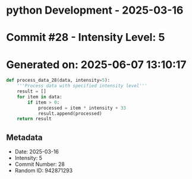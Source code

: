 ﻿# python Development - 2025-03-16
# Commit #28 - Intensity Level: 5
# Generated on: 2025-06-07 13:10:17
```python
def process_data_28(data, intensity=5):
    '''Process data with specified intensity level'''
    result = []
    for item in data:
        if item > 0:
            processed = item * intensity + 33
            result.append(processed)
    return result
```
## Metadata
- Date: 2025-03-16
- Intensity: 5
- Commit Number: 28
- Random ID: 942871293

